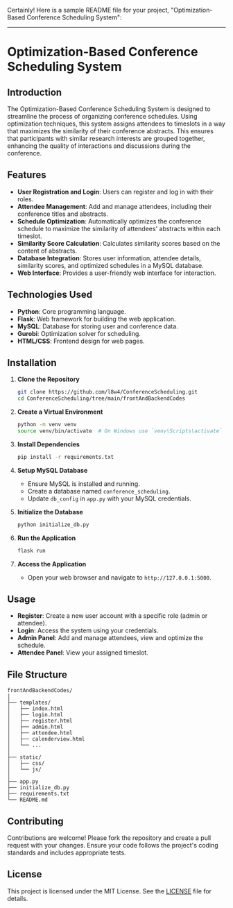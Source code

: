 Certainly! Here is a sample README file for your project, "Optimization-Based Conference Scheduling System":

---

# Optimization-Based Conference Scheduling System

## Introduction

The Optimization-Based Conference Scheduling System is designed to streamline the process of organizing conference schedules. Using optimization techniques, this system assigns attendees to timeslots in a way that maximizes the similarity of their conference abstracts. This ensures that participants with similar research interests are grouped together, enhancing the quality of interactions and discussions during the conference.

## Features

- **User Registration and Login**: Users can register and log in with their roles.
- **Attendee Management**: Add and manage attendees, including their conference titles and abstracts.
- **Schedule Optimization**: Automatically optimizes the conference schedule to maximize the similarity of attendees' abstracts within each timeslot.
- **Similarity Score Calculation**: Calculates similarity scores based on the content of abstracts.
- **Database Integration**: Stores user information, attendee details, similarity scores, and optimized schedules in a MySQL database.
- **Web Interface**: Provides a user-friendly web interface for interaction.

## Technologies Used

- **Python**: Core programming language.
- **Flask**: Web framework for building the web application.
- **MySQL**: Database for storing user and conference data.
- **Gurobi**: Optimization solver for scheduling.
- **HTML/CSS**: Frontend design for web pages.

## Installation

1. **Clone the Repository**
    ```sh
    git clone https://github.com/l8w4/ConferenceScheduling.git
    cd ConferenceScheduling/tree/main/frontAndBackendCodes
    ```

2. **Create a Virtual Environment**
    ```sh
    python -m venv venv
    source venv/bin/activate  # On Windows use `venv\Scripts\activate`
    ```

3. **Install Dependencies**
    ```sh
    pip install -r requirements.txt
    ```

4. **Setup MySQL Database**
    - Ensure MySQL is installed and running.
    - Create a database named `conference_scheduling`.
    - Update `db_config` in `app.py` with your MySQL credentials.

5. **Initialize the Database**
    ```sh
    python initialize_db.py
    ```

6. **Run the Application**
    ```sh
    flask run
    ```

7. **Access the Application**
    - Open your web browser and navigate to `http://127.0.0.1:5000`.

## Usage

- **Register**: Create a new user account with a specific role (admin or attendee).
- **Login**: Access the system using your credentials.
- **Admin Panel**: Add and manage attendees, view and optimize the schedule.
- **Attendee Panel**: View your assigned timeslot.

## File Structure

```
frontAndBackendCodes/
│
├── templates/
│   ├── index.html
│   ├── login.html
│   ├── register.html
│   ├── admin.html
│   ├── attendee.html
│   ├── calenderview.html
│   └── ...
│
├── static/
│   ├── css/
│   └── js/
│
├── app.py
├── initialize_db.py
├── requirements.txt
└── README.md
```

## Contributing

Contributions are welcome! Please fork the repository and create a pull request with your changes. Ensure your code follows the project's coding standards and includes appropriate tests.

## License

This project is licensed under the MIT License. See the [LICENSE](LICENSE) file for details.

